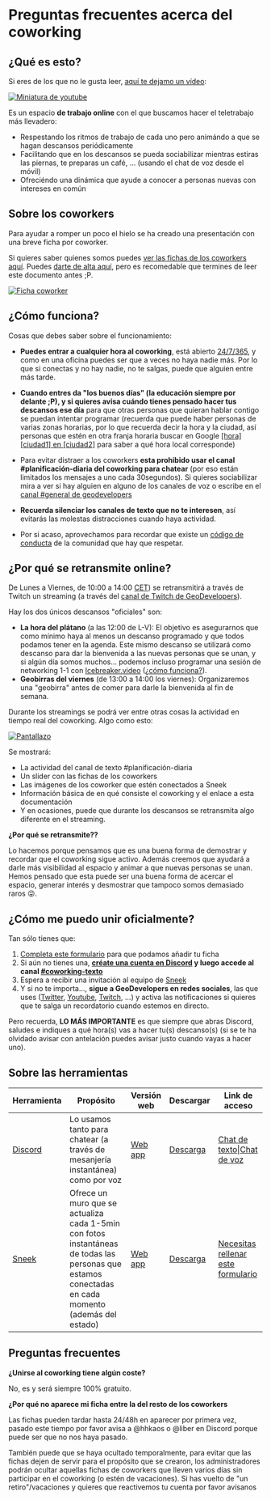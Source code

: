 # Preguntas frecuentes acerca del coworking

## ¿Qué es esto?

Si eres de los que no le gusta leer, [aquí te dejamo un vídeo](https://youtu.be/08UzzykQUzM):

[![Miniatura de youtube](https://img.youtube.com/vi/08UzzykQUzM/mqdefault.jpg)](https://youtu.be/08UzzykQUzM)

Es un espacio **de trabajo online** con el que buscamos hacer el teletrabajo más llevadero:

* Respestando los ritmos de trabajo de cada uno pero animándo a que se hagan descansos periódicamente
* Facilitando que en los descansos se pueda sociabilizar mientras estiras las piernas, te preparas un café, ... (usando el chat de voz desde el móvil)
* Ofreciéndo una dinámica que ayude a conocer a personas nuevas con intereses en común

## Sobre los coworkers

Para ayudar a romper un poco el hielo se ha creado una presentación con una breve ficha por coworker. 

Si quieres saber quienes somos puedes [ver las fichas de los coworkers aquí](https://docs.google.com/presentation/d/e/2PACX-1vTpBEwY20fWC-v1XbMIduDxboGoPcVXmExDg6PyOfmJhiikgqTvVCPzrKD5gkG8EafQIOR4PDTMMttx/pub?start=false&loop=false&delayms=3000). Puedes [darte de alta aquí](https://docs.google.com/forms/d/e/1FAIpQLScK2j6EDb69Ef_fc7BOHECGIcYxc7p5Sax-_3hpc1npsEvJiw/viewform), pero es recomedable que termines de leer este documento antes ;P.

[![Ficha coworker](https://github.com/Geo-Developers/organization/blob/master/assets/GeoDevelopers%20-%20Coworking%20Members.jpg?raw=true)](https://docs.google.com/presentation/d/e/2PACX-1vTpBEwY20fWC-v1XbMIduDxboGoPcVXmExDg6PyOfmJhiikgqTvVCPzrKD5gkG8EafQIOR4PDTMMttx/pub?start=false&loop=false&delayms=3000)

## ¿Cómo funciona?

Cosas que debes saber sobre el funcionamiento:

* **Puedes entrar a cualquier hora al coworking**, está abierto [24/7/365](https://en.wikipedia.org/wiki/24/7_service), y como en una oficina puedes ser que a veces no haya nadie más. Por lo que si conectas y no hay nadie, no te salgas, puede que alguien entre más tarde.

* **Cuando entres da "los buenos días" (la educación siempre por delante ;P), y si quieres avisa cuándo tienes pensado hacer tus descansos ese día** para que otras personas que quieran hablar contigo se puedan intentar programar (recuerda que puede haber personas de varias zonas horarias, por lo que recuerda decir la hora y la ciudad, así personas que estén en otra franja horaria buscar en Google [\[hora\] \[ciudad1\] en \[ciudad2\]](https://www.google.com/search?q=12%3A00+madrid+en+%5Bciudad) para saber a qué hora local corresponde)

* Para evitar distraer a los coworkers **esta prohibido usar el canal #planificación-diaria del coworking para chatear** (por eso están limitados los mensajes a uno cada 30segundos). Si quieres sociabilizar mira a ver si hay alguien en alguno de los canales de voz o escribe en el [canal #general de geodevelopers](https://discord.gg/8pXkBPkvd2)

* **Recuerda silenciar los canales de texto que no te interesen**, así evitarás las molestas distracciones cuando haya actividad.

* Por si acaso, aprovechamos para recordar que existe un [código de conducta](https://github.com/Geo-Developers/organization/blob/master/code-of-conduct.md#c%C3%B3digo-de-conducta) de la comunidad que hay que respetar.


## ¿Por qué se retransmite online?

De Lunes a Viernes, de 10:00 a 14:00 [CET](https://www.google.com/search?q=cet+time+now)) se retransmitirá a través de Twitch un streaming (a través del [canal de Twitch de GeoDevelopers](http://twitch.com/geo_developers)). 

Hay los dos únicos descansos "oficiales" son:

* **La hora del plátano** (a las 12:00 de L-V): El objetivo es asegurarnos que como mínimo haya al menos un descanso programado y que todos podamos tener en la agenda. Este mismo descanso se utilizará como descanso para dar la bienvenida a las nuevas personas que se unan, y si algún día somos muchos... podemos incluso programar una sesión de networking 1-1 con [Icebreaker.video](https://icebreaker.video/) ([¿cómo funciona?](https://www.youtube.com/watch?v=8Giv5rgG1e0)).
* **Geobirras del viernes** (de 13:00 a 14:00 los viernes): Organizaremos una "geobirra" antes de comer para darle la bienvenida al fin de semana.

Durante los streamings se podrá ver entre otras cosas la actividad en tiempo real del coworking. Algo como esto:

[![Pantallazo](https://github.com/Geo-Developers/organization/blob/master/assets/coworking_layout_31_12_2020.png?raw=true)](https://www.twitch.tv/geo_developers/video/854956405?filter=archives&sort=time)

Se mostrará:

* La actividad del canal de texto #planificación-diaria
* Un slider con las fichas de los coworkers
* Las imágenes de los coworker que estén conectados a Sneek
* Información básica de en qué consiste el coworking y el enlace a esta documentación
* Y en ocasiones, puede que durante los descansos se retransmita algo diferente en el streaming.

**¿Por qué se retransmite??**

Lo hacemos porque pensamos que es una buena forma de demostrar y recordar que el coworking sigue activo. Además creemos que ayudará a darle más visibilidad al espacio y animar a que nuevas personas se unan. Hemos pensado que esta puede ser una buena forma de acercar el espacio, generar interés y desmostrar que tampoco somos demasiado raros 😜.

## ¿Cómo me puedo unir oficialmente?

Tan sólo tienes que:

1. [Completa este formulario](https://docs.google.com/forms/d/e/1FAIpQLScK2j6EDb69Ef_fc7BOHECGIcYxc7p5Sax-_3hpc1npsEvJiw/viewform) para que podamos añadir tu ficha 
2. Si aún no tienes una, **[créate una cuenta en Discord](https://discord.com/register) y luego accede al canal [#coworking-texto](https://discord.gg/4BTtfKskJM)**
3. Espera a recibir una invitación al equipo de [Sneek](https://sneek.io/)
4. Y si no te importa..., **sigue a GeoDevelopers en redes sociales**, las que uses ([Twitter](https://twitter.com/geo_developers), [Youtube](https://www.youtube.com/geo-developers), [Twitch](https://www.twitch.tv/geo_developers), ...) y activa las notificaciones si quieres que te salga un recordatorio cuando estemos en directo.

Pero recuerda, **LO MÁS IMPORTANTE** es que siempre que abras Discord, saludes e indiques a qué hora(s) vas a hacer tu(s) descanso(s) (si se te ha olvidado avisar con antelación puedes avisar justo cuando vayas a hacer uno). 


## Sobre las herramientas

|Herramienta|Propósito|Versión web|Descargar|Link de acceso|
|---|---|---|---|---|
|[Discord](https://discord.com/)|Lo usamos tanto para chatear (a través de mesanjería instantánea) como por voz|[Web app](https://discord.com/login)|[Descarga](https://discord.com/download)|[Chat de texto](https://discord.gg/4BTtfKskJM)\|[Chat de voz](https://discord.gg/8pXkBPkvd2)|
|[Sneek](https://sneek.io/)|Ofrece un muro que se actualiza cada 1-5min con fotos instantáneas de todas las personas que estamos conectadas en cada momento (además del estado)|[Web app](https://sneek.io/login)|[Descarga](https://sneek.io/download)|[Necesitas rellenar este formulario](https://docs.google.com/forms/d/e/1FAIpQLScK2j6EDb69Ef_fc7BOHECGIcYxc7p5Sax-_3hpc1npsEvJiw/viewform)

## Preguntas frecuentes

**¿Unirse al coworking tiene algún coste?**

No, es y será siempre 100% gratuito.

**¿Por qué no aparece mi ficha entre la del resto de los coworkers**

Las fichas pueden tardar hasta 24/48h en aparecer por primera vez, pasado este tiempo por favor avisa a @hhkaos o @liber en Discord porque puede ser que no nos haya pasado.

También puede que se haya ocultado temporalmente, para evitar que las fichas dejen de servir para el propósito que se crearon, los administradores podrán ocultar aquellas fichas de coworkers que lleven varios días sin participar en el coworking (o estén de vacaciones). Si has vuelto de "un retiro"/vacaciones y quieres que reactivemos tu cuenta por favor avísanos


